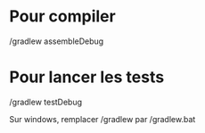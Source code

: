 
# Pour compiler 
/gradlew assembleDebug

# Pour lancer les tests
/gradlew testDebug

Sur windows, remplacer /gradlew par /gradlew.bat
